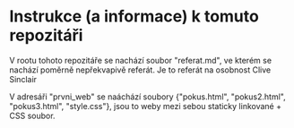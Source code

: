 # Instrukce (a informace) k tomuto repozitáři

V rootu tohoto repozitáře se nachází soubor "referat.md", ve kterém se nachází poměrně nepřekvapivě referát. Je to referát na osobnost Clive Sinclair

V adresáři "prvni_web" se naáchází soubory {"pokus.html", "pokus2.html", "pokus3.html", "style.css"}, jsou to weby mezi sebou staticky linkované + CSS soubor.